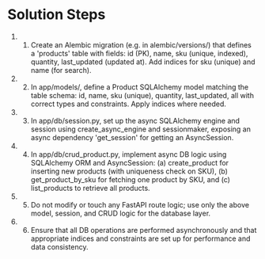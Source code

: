 # Solution Steps

1. 1. Create an Alembic migration (e.g. in alembic/versions/) that defines a 'products' table with fields: id (PK), name, sku (unique, indexed), quantity, last_updated (updated at). Add indices for sku (unique) and name (for search).

2. 2. In app/models/, define a Product SQLAlchemy model matching the table schema: id, name, sku (unique), quantity, last_updated, all with correct types and constraints. Apply indices where needed.

3. 3. In app/db/session.py, set up the async SQLAlchemy engine and session using create_async_engine and sessionmaker, exposing an async dependency 'get_session' for getting an AsyncSession.

4. 4. In app/db/crud_product.py, implement async DB logic using SQLAlchemy ORM and AsyncSession: (a) create_product for inserting new products (with uniqueness check on SKU), (b) get_product_by_sku for fetching one product by SKU, and (c) list_products to retrieve all products.

5. 5. Do not modify or touch any FastAPI route logic; use only the above model, session, and CRUD logic for the database layer.

6. 6. Ensure that all DB operations are performed asynchronously and that appropriate indices and constraints are set up for performance and data consistency.

